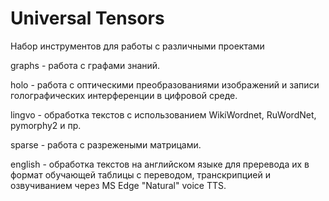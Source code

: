 # Universal Tensors
Набор инструментов для работы с различными проектами 


graphs - работа с графами знаний.

holo - работа с оптическими преобразованиями изображений и записи голографических интерференции в цифровой среде.

lingvo - обработка текстов с использованием WikiWordnet, RuWordNet, pymorphy2 и пр.

sparse - работа с разрежеными матрицами.

english - обработка текстов на английском языке для преревода их в формат обучающей таблицы с переводом, транскрипцией и озвучиванием через MS Edge "Natural" voice TTS.
